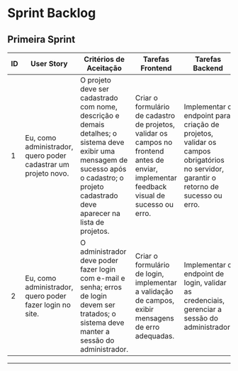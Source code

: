 # Sprint Backlog

## Primeira Sprint

| ID | User Story | Critérios de Aceitação | Tarefas Frontend | Tarefas Backend | Status |
|----|------------|------------------------|------------------|-----------------|--------|
| 1  | Eu, como administrador, quero poder cadastrar um projeto novo. | O projeto deve ser cadastrado com nome, descrição e demais detalhes; o sistema deve exibir uma mensagem de sucesso após o cadastro; o projeto cadastrado deve aparecer na lista de projetos. | Criar o formulário de cadastro de projetos, validar os campos no frontend antes de enviar, implementar feedback visual de sucesso ou erro. | Implementar o endpoint para criação de projetos, validar os campos obrigatórios no servidor, garantir o retorno de sucesso ou erro. | ✅ |
| 2  | Eu, como administrador, quero poder fazer login no site. | O administrador deve poder fazer login com e-mail e senha; erros de login devem ser tratados; o sistema deve manter a sessão do administrador. | Criar o formulário de login, implementar a validação de campos, exibir mensagens de erro adequadas. | Implementar o endpoint de login, validar as credenciais, gerenciar a sessão do administrador. | ✅ |

---